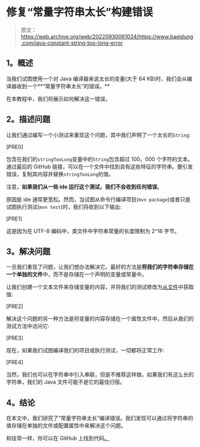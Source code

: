 # 修复“常量字符串太长”构建错误

> 原文：<https://web.archive.org/web/20220930061024/https://www.baeldung.com/java-constant-string-too-long-error>

## **1。概述**

当我们试图使用一个对 Java 编译器来说太长的变量(大于 64 KB)时，我们会从编译器收到一个**“常量字符串太长”的错误。**

在本教程中，我们将展示如何解决这一错误。

## **2。描述问题**

让我们通过编写一个小测试来重现这个问题，其中我们声明了一个太长的`String`:

[PRE0]

包含在我们的`stringTooLong`变量中的`String`包含超过 100，000 个字符的文本。通过最后的 GitHub 链接，可以在一个文件中找到具有这些特征的字符串。要引发错误，复制其内容并替换`stringTooLong`的值。

注意，**如果我们从一些 ide 运行这个测试，我们不会收到任何错误**。

原因是 ide 通常更宽松。然而，当试图从命令行编译项目(`mvn package`)或者只是试图执行测试(`mvn test`)时，我们将收到以下输出:

[PRE1]

这是因为在 UTF-8 编码中，类文件中字符串常量的长度限制为 2^16 字节。

## **3。解决问题**

一旦我们重现了问题，让我们想办法解决它。最好的方法是**将我们的字符串存储在一个单独的文件**中，而不是存储在一个声明的变量或常量中。

让我们创建一个文本文件来存储变量的内容，并将我们的测试修改为[从文件](/web/20221208143837/https://www.baeldung.com/reading-file-in-java)中获取值:

[PRE2]

解决这个问题的另一种方法是将变量的内容存储在一个属性文件中，然后从我们的测试方法中访问它:

[PRE3]

现在，如果我们试图编译我们的项目或执行测试，一切都将正常工作:

[PRE4]

当然，我们也可以在字符串中引入串联，但是不推荐这样做。如果我们有这么长的字符串，我们的 Java 文件可能不是它的最佳归宿。

## **4。结论**

在本文中，我们研究了“常量字符串太长”编译错误。我们发现可以通过将字符串的值存储在单独的文件或配置属性中来解决这个问题。

和往常一样，你可以在 GitHub 上找到代码[。](https://web.archive.org/web/20221208143837/https://github.com/eugenp/tutorials/tree/master/core-java-modules/core-java-strings)